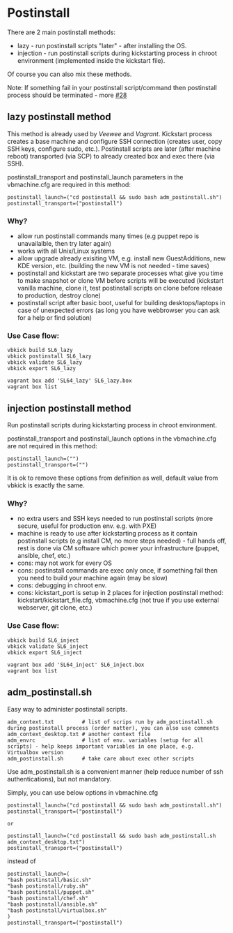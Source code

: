 # Postinstall

There are 2 main postinstall methods:
 - lazy - run postinstall scripts "later" - after installing the OS.
 - injection - run postinstall scripts during kickstarting process in chroot environment (implemented inside the kickstart file).

Of course you can also mix these methods.

Note: If something fail in your postinstall script/command then postinstall process should be terminated - more [#28](../../../issues/28)

## lazy postinstall method

This method is already used by *Veewee* and *Vagrant*.
Kickstart process creates a base machine and configure SSH connection (creates user, copy SSH keys, configure sudo, etc.).
Postinstall scripts are later (after machine reboot) transported (via SCP) to already created box and exec there (via SSH).

postinstall_transport and postinstall_launch parameters in the vbmachine.cfg are required in this method:
```
postinstall_launch=("cd postinstall && sudo bash adm_postinstall.sh")
postinstall_transport=("postinstall")
```

### Why?

 - allow run postinstall commands many times (e.g puppet repo is unavailalble, then try later again)
 - works with all Unix/Linux systems
 - allow upgrade already exisiting VM, e.g. install new GuestAdditions, new KDE version, etc. (building the new VM is not needed - time saves)
 - postinstall and kickstart are two separate processes what give you time to make snapshot or clone VM before scripts will be executed (kickstart vanilla machine, clone it, test postinstall scripts on clone before release to production, destroy clone)
 - postinstall script after basic boot, useful for building desktops/laptops in case of unexpected errors (as long you have webbrowser you can ask for a help or find solution)

### Use Case flow:
```
vbkick build SL6_lazy
vbkick postinstall SL6_lazy
vbkick validate SL6_lazy
vbkick export SL6_lazy

vagrant box add 'SL64_lazy' SL6_lazy.box
vagrant box list
```

## injection postinstall method

Run postinstall scripts during kickstarting process in chroot environment.

postinstall_transport and postinstall_launch options in the vbmachine.cfg are not required in this method:
```
postinstall_launch=("")
postinstall_transport=("")
```
It is ok to remove these options from definition as well, default value from vbkick is exactly the same.

### Why?

 - no extra users and SSH keys needed to run postinstall scripts (more secure, useful for production env. e.g. with PXE)
 - machine is ready to use after kickstarting process as it contain postinstall scripts (e.g install CM, no more steps needed) - full hands off, rest is done via CM software which power your infrastructure (puppet, ansible, chef, etc.)
 - cons: may not work for every OS
 - cons: postinstall commands are exec only once, if something fail then you need to build your machine again (may be slow)
 - cons: debugging in chroot env.
 - cons: kickstart_port is setup in 2 places for injection postinstall method: kickstart/kickstart_file.cfg, vbmachine.cfg (not true if you use external webserver, git clone, etc.)


### Use Case flow:
```
vbkick build SL6_inject
vbkick validate SL6_inject
vbkick export SL6_inject

vagrant box add 'SL64_inject' SL6_inject.box
vagrant box list
```

## adm_postinstall.sh

Easy way to administer postinstall scripts.
```
adm_context.txt         # list of scrips run by adm_postinstall.sh during postinstall process (order matter), you can also use comments
adm_context_desktop.txt # another context file
adm_envrc               # list of env. variables (setup for all scripts) - help keeps important variables in one place, e.g. Virtualbox version
adm_postinstall.sh      # take care about exec other scripts
```

Use adm_postinstall.sh is a convenient manner (help reduce number of ssh authentications), but not mandatory.

Simply, you can use below options in vbmachine.cfg

```
postinstall_launch=("cd postinstall && sudo bash adm_postinstall.sh")
postinstall_transport=("postinstall")

or

postinstall_launch=("cd postinstall && sudo bash adm_postinstall.sh adm_context_desktop.txt")
postinstall_transport=("postinstall")
```

instead of

```
postinstall_launch=(
"bash postinstall/basic.sh"
"bash postinstall/ruby.sh"
"bash postinstall/puppet.sh"
"bash postinstall/chef.sh"
"bash postinstall/ansible.sh"
"bash postinstall/virtualbox.sh"
)
postinstall_transport=("postinstall")
```

